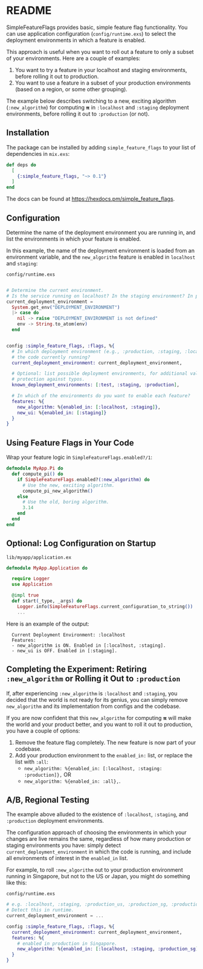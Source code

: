 # README

SimpleFeatureFlags provides basic, simple feature flag functionality. You can use application configuration (`config/runtime.exs`) to select the deployment environments in which a feature is enabled.

This approach is useful when you want to roll out a feature to only a subset of your environments. Here are a couple of examples:
1. You want to try a feature in your localhost and staging environments, before rolling it out to production.
2. You want to use a feature in a subset of your production environments (based on a region, or some other grouping).

The example below describes switching to a new, exciting algorithm (`:new_algorithm`) for computing `𝝿` in `:localhost` and `:staging` deployment environments, before rolling it out to `:production` (or not).

## Installation

The package can be installed by adding `simple_feature_flags` to your list of dependencies in `mix.exs`:

```elixir
def deps do
  [
    {:simple_feature_flags, "~> 0.1"}
  ]
end
```

The docs can be found at <https://hexdocs.pm/simple_feature_flags>.


## Configuration

Determine the name of the deployment environment you are running in, and list the environments in which your feature is enabled.

In this example, the name of the deployment environment is loaded from an environment variable, and the `new_algorithm` feature is enabled in `localhost` and `staging`:


`config/runtime.exs`
```elixir

# Determine the current environment.
# Is the service running on localhost? In the staging environment? In production?
current_deployment_environment =
  System.get_env("DEPLOYMENT_ENVIRONMENT")
  |> case do
    nil -> raise "DEPLOYMENT_ENVIRONMENT is not defined"
    env -> String.to_atom(env)
  end


config :simple_feature_flags, :flags, %{
  # In which deployment environment (e.g., :production, :staging, :localhost, :test) is
  # the code currently running?
  current_deployment_environment: current_deployment_environment,

  # Optional: list possible deployment environments, for additional validation and
  # protection against typos.
  known_deployment_environments: [:test, :staging, :production],

  # In which of the environments do you want to enable each feature?
  features: %{
    new_algorithm: %{enabled_in: [:localhost, :staging]},
    new_ui: %{enabled_in: [:staging]}
  }
}
```

## Using Feature Flags in Your Code

Wrap your feature logic in `SimpleFeatureFlags.enabled?/1`:

```elixir
defmodule MyApp.Pi do
  def compute_pi() do
    if SimpleFeatureFlags.enabled?(:new_algorithm) do
      # Use the new, exciting algorithm.
      compute_pi_new_algorithm()
    else
      # Use the old, boring algorithm.
      3.14
    end
  end
end
```

## Optional: Log Configuration on Startup

`lib/myapp/application.ex`

```elixir
defmodule MyApp.Application do

  require Logger
  use Application

  @impl true
  def start(_type, _args) do
    Logger.info(SimpleFeatureFlags.current_configuration_to_string())
    ...
```

Here is an example of the output:

```text
  Current Deployment Environment: :localhost
  Features:
  - new_algorithm is ON. Enabled in [:localhost, :staging].
  - new_ui is OFF. Enabled in [:staging].
```


## Completing the Experiment: Retiring `:new_algorithm` or Rolling it Out to `:production`

If, after experiencing `:new_algorithm` is `:localhost` and `:staging`, you decided that the world is not ready for its genius, you can simply remove `new_algorithm` and its implementation from configs and the codebase.

If you are now confident that this `new_algorithm` for computing `𝝿` will make the world and your product better, and you want to roll it out to production, you have a couple of options:

1. Remove the feature flag completely. The new feature is now part of your codebase.
2. Add your production environment to the `enabled_in:` list, or replace the list with `:all`:
   * `new_algorithm: %{enabled_in: [:localhost, :staging: :production]},` OR
   * `new_algorithm: %{enabled_in: :all},`.


## A/B, Regional Testing

The example above alluded to the existence of `:localhost`, `:staging`, and `:production` deployment environments.

The configuration approach of choosing the environments in which your changes are live remains the same, regardless of how many production or staging environments you have: simply detect `current_deployment_environment` in which the code is running, and include all environments of interest in the `enabled_in` list.

For example, to roll `:new_algorithm` out to your production environment running in Singapore, but not to the US or Japan, you might do something like this:  

`config/runtime.exs`
```elixir
# e.g. :localhost, :staging, :production_us, :production_sg, :production_jp
# Detect this in runtime.
current_deployment_environment = ... 

config :simple_feature_flags, :flags, %{
  current_deployment_environment: current_deployment_environment,
  features: %{
    # enabled in production in Singapore.
    new_algorithm: %{enabled_in: [:localhost, :staging, :production_sg]},
  }
}
```
